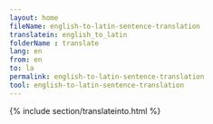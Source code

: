 ```yaml
---
layout: home
fileName: english-to-latin-sentence-translation
translatein: english_to_latin
folderName : translate
lang: en
from: en
to: la
permalink: english-to-latin-sentence-translation
tool: english-to-latin-sentence-translation
---
```

{% include section/translateinto.html %}